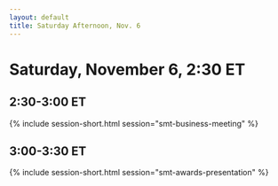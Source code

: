 ```yaml
---
layout: default
title: Saturday Afternoon, Nov. 6
---
```


# Saturday, November 6, 2:30 ET

## 2:30-3:00 ET
{% include session-short.html session="smt-business-meeting" %}

## 3:00-3:30 ET
{% include session-short.html session="smt-awards-presentation" %}

